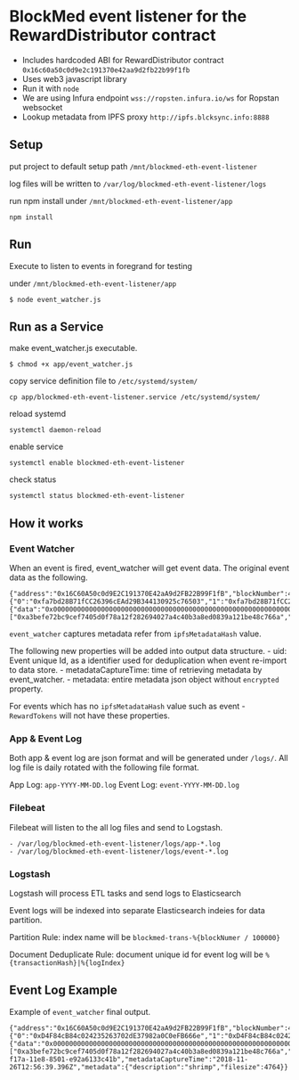 # BlockMed event listener for the RewardDistributor contract

* Includes hardcoded ABI for RewardDistributor contract `0x16c60a50c0d9e2c191370e42aa9d2fb22b99f1fb`
* Uses web3 javascript library
* Run it with `node`
* We are using Infura endpoint `wss://ropsten.infura.io/ws` for Ropstan websocket
* Lookup metadata from IPFS proxy `http://ipfs.blcksync.info:8888`

## Setup

put project to default setup path `/mnt/blockmed-eth-event-listener`

log files will be written to `/var/log/blockmed-eth-event-listener/logs`

run npm install under `/mnt/blockmed-eth-event-listener/app`

```
npm install
```

## Run

Execute to listen to events in foregrand for testing

under `/mnt/blockmed-eth-event-listener/app`

```
$ node event_watcher.js
```

## Run as a Service

make event_watcher.js executable.

```
$ chmod +x app/event_watcher.js 
```

copy service definition file to `/etc/systemd/system/`

```
cp app/blockmed-eth-event-listener.service /etc/systemd/system/
```

reload systemd

```
systemctl daemon-reload
```

enable service

```
systemctl enable blockmed-eth-event-listener
```

check status

```
systemctl status blockmed-eth-event-listener
```

## How it works

### Event Watcher

When an event is fired, event_watcher will get event data.
The original event data as the following.

```
{"address":"0x16C60A50c0d9E2C191370E42aA9d2FB22B99F1fB","blockNumber":4498435,"transactionHash":"0xad80ae6b993b6172c9f7a6dad1b7d6b053b778d55596aa0624256657a6284b36","transactionIndex":6,"blockHash":"0x40bc90effad300b780924a0e3fb07860ec7a054f6b9eabbcf2157ba50938ac48","logIndex":9,"removed":false,"id":"log_24d99f93","returnValues":{"0":"0xfa7bd28B71fCC26396cEAd29B344130925c76503","1":"0xfa7bd28B71fCC26396cEAd29B344130925c76503","2":"QmWkq4e1dnzqcapCca6rYn8scPPhzb6YL6MUgG66Hom6Qs","3":"282565000000","accesser":"0xfa7bd28B71fCC26396cEAd29B344130925c76503","dataowner":"0xfa7bd28B71fCC26396cEAd29B344130925c76503","ipfsMetadataHash":"QmWkq4e1dnzqcapCca6rYn8scPPhzb6YL6MUgG66Hom6Qs","tokenCost":"282565000000"},"event":"PurchaseTxRecord","signature":"0xa3befe72bc9cef7405d0f78a12f282694027a4c40b3a8ed0839a121be48c766a","raw":{"data":"0x000000000000000000000000000000000000000000000000000000000000004000000000000000000000000000000000000000000000000000000041ca2fbb40000000000000000000000000000000000000000000000000000000000000002e516d576b71346531646e7a716361704363613672596e3873635050687a6236594c364d5567473636486f6d365173","topics":["0xa3befe72bc9cef7405d0f78a12f282694027a4c40b3a8ed0839a121be48c766a","0x000000000000000000000000fa7bd28b71fcc26396cead29b344130925c76503","0x000000000000000000000000fa7bd28b71fcc26396cead29b344130925c76503"]}}
```

`event_watcher` captures metadata refer from `ipfsMetadataHash` value.

The following new properties will be added into output data structure.
    - uid: Event unique Id, as a identifier used for deduplication when event re-import to data store.
    - metadataCaptureTime: time of retrieving metadata by event_watcher.
    - metadata: entire metadata json object without `encrypted` property.

For events which has no `ipfsMetadataHash` value such as event - `RewardTokens` will not have these properties.

### App & Event Log

Both app & event log are json format and will be generated under `/logs/`.
All log file is daily rotated with the following file format.

App Log: `app-YYYY-MM-DD.log`
Event Log: `event-YYYY-MM-DD.log`

### Filebeat

Filebeat will listen to the all log files and send to Logstash.

    - /var/log/blockmed-eth-event-listener/logs/app-*.log
    - /var/log/blockmed-eth-event-listener/logs/event-*.log

### Logstash

Logstash will process ETL tasks and send logs to Elasticsearch

Event logs will be indexed into separate Elasticsearch indeies for data partition.

Partition Rule: index name will be `blockmed-trans-%{blockNumer / 100000}`

Document Deduplicate Rule: document unique id for event log will be `%{transactionHash}|%{logIndex}`

## Event Log Example

Example of `event_watcher` final output.

```
{"address":"0x16C60A50c0d9E2C191370E42aA9d2FB22B99F1fB","blockNumber":4509301,"transactionHash":"0x0f20798a782cd8b3452097e885a405a60fd4bebe9a5039891e58a9c9afe1abe4","transactionIndex":10,"blockHash":"0x1c4918c1292fc1270f58fef1a49a3ccf647366d894e10de3032855c4709467dc","logIndex":10,"removed":false,"id":"log_045442bc","returnValues":{"0":"0xD4F84cB84c024235263702dE37982a0C0eFB666e","1":"0xD4F84cB84c024235263702dE37982a0C0eFB666e","2":"QmUqgBKJzxuYP6KdqNJZ3rpS4usc3JoPVtmdbUBCZJG9vD","3":"23820000000","accesser":"0xD4F84cB84c024235263702dE37982a0C0eFB666e","dataowner":"0xD4F84cB84c024235263702dE37982a0C0eFB666e","ipfsMetadataHash":"QmUqgBKJzxuYP6KdqNJZ3rpS4usc3JoPVtmdbUBCZJG9vD","tokenCost":"23820000000"},"event":"PurchaseTxRecord","signature":"0xa3befe72bc9cef7405d0f78a12f282694027a4c40b3a8ed0839a121be48c766a","raw":{"data":"0x0000000000000000000000000000000000000000000000000000000000000040000000000000000000000000000000000000000000000000000000058bc85b00000000000000000000000000000000000000000000000000000000000000002e516d557167424b4a7a78755950364b64714e4a5a3372705334757363334a6f5056746d64625542435a4a47397644","topics":["0xa3befe72bc9cef7405d0f78a12f282694027a4c40b3a8ed0839a121be48c766a","0x000000000000000000000000d4f84cb84c024235263702de37982a0c0efb666e","0x000000000000000000000000d4f84cb84c024235263702de37982a0c0efb666e"]},"uid":"b709b150-f17a-11e8-8501-e92a6133c41b","metadataCaptureTime":"2018-11-26T12:56:39.396Z","metadata":{"description":"shrimp","filesize":4764}}
```